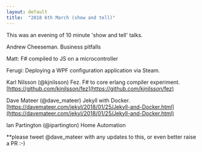 ```yaml
---
layout: default
title:  "2018 6th March (show and tell)"
---
```


This was an evening of 10 minute 'show and tell' talks. 

Andrew Cheeseman. Business pitfalls

Matt: F# compiled to JS on a microcontroller

Ferugi: Deploying a WPF configuration application via Steam.

Karl Nilsson (@kjnilsson) Fez. F# to core erlang compiler experiment.  [https://github.com/kjnilsson/fez](https://github.com/kjnilsson/fez)

Dave Mateer (@dave_mateer) Jekyll with Docker. [https://davemateer.com/jekyl/2018/01/25/Jekyll-and-Docker.html](https://davemateer.com/jekyl/2018/01/25/Jekyll-and-Docker.html)

Ian Partington (@ipartington) Home Automation 


**please tweet @dave_mateer with any updates to this, or even better raise a PR :-)

